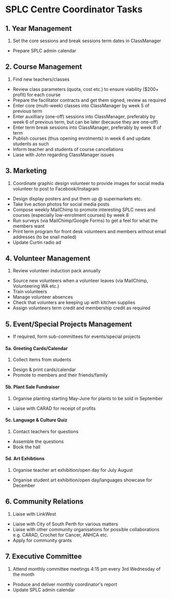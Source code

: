 # SPLC Centre Coordinator Tasks

## 1. Year Management
1. Set the core sessions and break sessions term dates in ClassManager
* Prepare SPLC admin calendar

## 2. Course Management
1. Find new teachers/classes
* Review class parameters (quota, cost etc.) to ensure viability ($200+ profit) for each course
* Prepare the facilitator contracts and get them signed, review as required
* Enter core (multi-week) classes into ClassManager by week 5 of previous term
* Enter auxilliary (one-off) sessions into ClassManager, preferably by week 6 of previous term, but can be later (because they are one-off)
* Enter term break sessions into ClassManager, preferably by week 8 of term
* Publish courses (thus opening enrolments) in week 6 and update students as such
* Inform teacher and students of course cancellations
* Liase with John regarding ClassManager issues

## 3. Marketing
1. Coordinate graphic design volunteer to provide images for social media volunteer to post to Facebook/Instagram
* Design display posters and put them up @ supermarkets etc.
* Take live action photos for social media posts
* Compose weekly MailChimp to promote interesting SPLC news and courses (especially low-enrolment courses) by week 8
* Run surveys (via MailChimp/Google Forms) to get a feel for what the members want
* Print term program for front desk volunteers and members without email addresses (to be snail mailed)
* Update Curtin radio ad

## 4. Volunteer Management
1. Review volunteer induction pack annually
* Source new volunteers when a volunteer leaves (via MailChimp, Volunteering WA etc.)
* Train volunteers
* Manage volunteer absences
* Check that volunters are keeping up with kitchen supplies
* Assign volunteers term credit and membership credit as required

## 5. Event/Special Projects Management
* If required, form sub-committees for events/special projects

#### 5a. Greeting Cards/Calendar
1. Collect items from students
* Design & print cards/calendar
* Promote to members and their friends/family

#### 5b. Plant Sale Fundraiser
1. Organise planting starting May-June for plants to be sold in September
* Liaise with CARAD for receipt of profits

#### 5c. Language & Culture Quiz
1. Contact teachers for questions
* Assemble the questions
* Book the hall

#### 5d. Art Exhibtions
1. Organise teacher art exhibition/open day for July August
* Organise student art exhibition/open day/languages showcase for December

## 6. Community Relations

1. Liaise with LinkWest
* Liaise with City of South Perth for various matters
* Liaise with other community organisations for possible collaborations e.g. CARAD, Crochet for Cancer, ANHCA etc.
* Apply for community grants

## 7. Executive Committee
1. Attend monthly committee meetings 4:15 pm every 3rd Wednesday of the month 
* Produce and deliver monthly coordinator's report
* Update SPLC admin calendar